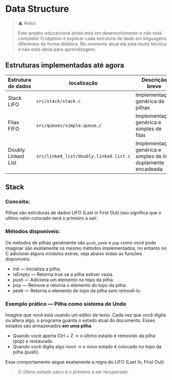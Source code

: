 # Data Structure

> ⚠️ Aviso: 
> 
> Este projeto educacional ainda está em desenvolvimento e não está completo!
> O objetivo é explicar cada estrutura de dado em linguagens diferentes de forma didática.
> No momento atual ela esta muito técnica e não está ideial para aprendizagem.

## Estruturas implementadas até agora


| Estrutura de dados | localização       | Descrição breve |
|--------------------|-------------------|-----------------|
| Stack LIFO         | `src/stack/stack.c` | Implementação genérica de pilhas | 
| Filas FIFO         | `src/queues/simple.queue,c` | Implementação genérica e simples de filas | 
| Doubly Linked List | `src/linked_list/doubly.linked.list.c` | Implementação genérica e simples de lista duplamente encadeada |

## Stack

### Conceito:

Pilhas são estruturas de dados LIFO (Last in First Out) isso significa que o ultimo valor colocado será o primeiro a sair. 

### Métodos disponíveis:

Os métodos de pilhas geralmente são `push`, `peek` e `pop` como você pode imaginar são exatamente os mesmo métodos implementados, no entanto no C adicionei alguns módulos extras, veja abaixo todas as funções disponíveis:


- init — Inicializa a pilha.
- isEmpty — Retorna true se a pilha estiver vazia.
- push — Adiciona um elemento no topo da pilha.
- pop — Remove e retorna o elemento do topo da pilha.
- peek — Retorna o elemento do topo da pilha sem removê-lo.

### Exemplo prático — Pilha como sistema de Undo

Imagine que você está usando um editor de texto.
Cada vez que você digita ou altera algo, o programa guarda o estado atual do documento.
Esses estados são armazenados **em uma pilha**.

- Quando você aperta Ctrl + Z → o último estado é removido da pilha (pop) e restaurado.
- Quando você digita algo novo → o novo estado é colocado no topo da pilha (push).

Esse comportamento segue exatamente a regra do LIFO (Last In, First Out):

> O último estado salvo é o primeiro a ser recuperado.


